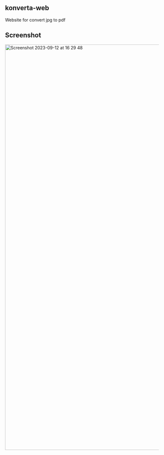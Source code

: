 ## konverta-web
Website for convert jpg to pdf

## Screenshot
<img width="1326" alt="Screenshot 2023-09-12 at 16 29 48" src="https://github.com/dwiputrapurnawa/konverta-web/assets/44662864/c4f7875b-5e94-4b65-9ea8-bb68e54786d8">
